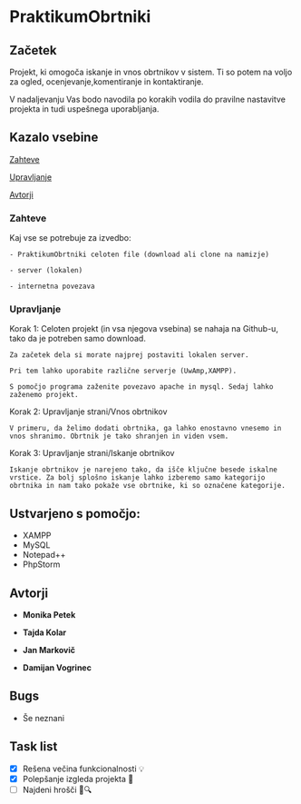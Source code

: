 # PraktikumObrtniki




## Začetek
Projekt, ki omogoča iskanje in vnos obrtnikov v sistem. Ti so potem na voljo za ogled, ocenjevanje,komentiranje in kontaktiranje.

V nadaljevanju Vas bodo navodila po korakih vodila do pravilne nastavitve projekta in tudi uspešnega uporabljanja.

## Kazalo vsebine

[Zahteve](https://github.com/MarkovicJan/PraktikumObrtniki/blob/master/README.md#zahteve)

[Upravljanje](https://github.com/MarkovicJan/PraktikumObrtniki/blob/master/README.md#upravljanje)

[Avtorji](https://github.com/MarkovicJan/PraktikumObrtniki/blob/master/README.md#avtorji)

### Zahteve

Kaj vse se potrebuje za izvedbo:

```
- PraktikumObrtniki celoten file (download ali clone na namizje)

- server (lokalen)

- internetna povezava

```

### Upravljanje



Korak 1: Celoten projekt (in vsa njegova vsebina) se nahaja na Github-u, tako da je potreben samo download.

```
Za začetek dela si morate najprej postaviti lokalen server. 

Pri tem lahko uporabite različne serverje (UwAmp,XAMPP). 

S pomočjo programa zaženite povezavo apache in mysql. Sedaj lahko zaženemo projekt. 
```

Korak 2: Upravljanje strani/Vnos obrtnikov

```
V primeru, da želimo dodati obrtnika, ga lahko enostavno vnesemo in vnos shranimo. Obrtnik je tako shranjen in viden vsem. 

```

Korak 3: Upravljanje strani/Iskanje obrtnikov

```
Iskanje obrtnikov je narejeno tako, da išče ključne besede iskalne vrstice. Za bolj splošno iskanje lahko izberemo samo kategorijo obrtnika in nam tako pokaže vse obrtnike, ki so označene kategorije. 

```



## Ustvarjeno s pomočjo:

* XAMPP
* MySQL
* Notepad++
* PhpStorm




## Avtorji

* **Monika Petek** 

* **Tajda Kolar**

* **Jan Markovič**

* **Damijan Vogrinec**


## Bugs 

* Še neznani


## Task list

- [x] Rešena večina funkcionalnosti :bulb:
- [x] Polepšanje izgleda projekta :sunflower:
- [ ] Najdeni hrošči :bug::mag:
